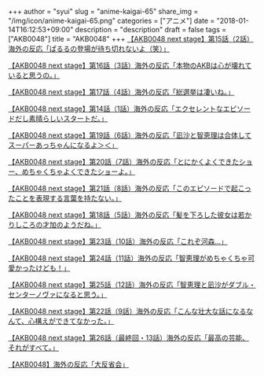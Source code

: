 +++
author = "syui"
slug = "anime-kaigai-65"
share_img = "/img/icon/anime-kaigai-65.png"
categories = ["アニメ"]
date = "2018-01-14T16:12:53+09:00"
description = "description"
draft = false
tags = ["AKB0048"]
title = "AKB0048"
+++
<a href="http://cough.cocolog-nifty.com/blog/2013/01/akb0048-next--1.html" rel="nofollow" target="_blank" title="【AKB0048 next stage】第15話（2話）海外の反応「ぱるるの登場が待ち切れないよ（笑）」">【AKB0048 next stage】第15話（2話）海外の反応「ぱるるの登場が待ち切れないよ（笑）」</a>

<a href="http://cough.cocolog-nifty.com/blog/2013/01/akb0048-next--2.html" rel="nofollow" target="_blank" title="【AKB0048 next stage】第16話（3話）海外の反応「本物のAKBは心が壊れていると思うの。」">【AKB0048 next stage】第16話（3話）海外の反応「本物のAKBは心が壊れていると思うの。」</a>

<a href="http://cough.cocolog-nifty.com/blog/2013/01/akb0048-next--3.html" rel="nofollow" target="_blank" title="【AKB0048 next stage】第17話（4話）海外の反応「総選挙は凄いね。」">【AKB0048 next stage】第17話（4話）海外の反応「総選挙は凄いね。」</a>

<a href="http://cough.cocolog-nifty.com/blog/2013/01/akb0048-next-st.html" rel="nofollow" target="_blank" title="【AKB0048 next stage】第14話（1話）海外の反応「エクセレントなエピソードだし素晴らしいスタートだ。」">【AKB0048 next stage】第14話（1話）海外の反応「エクセレントなエピソードだし素晴らしいスタートだ。」</a>

<a href="http://cough.cocolog-nifty.com/blog/2013/02/akb0048-next--1.html" rel="nofollow" target="_blank" title="【AKB0048 next stage】第19話（6話）海外の反応「凪沙と智恵理は合体してスーパーあっちゃんになるよ＞＜」">【AKB0048 next stage】第19話（6話）海外の反応「凪沙と智恵理は合体してスーパーあっちゃんになるよ＞＜」</a>

<a href="http://cough.cocolog-nifty.com/blog/2013/02/akb0048-next--2.html" rel="nofollow" target="_blank" title="【AKB0048 next stage】第20話（7話）海外の反応「とにかくよくできたショー、めちゃくちゃよくできたショーよ。」">【AKB0048 next stage】第20話（7話）海外の反応「とにかくよくできたショー、めちゃくちゃよくできたショーよ。」</a>

<a href="http://cough.cocolog-nifty.com/blog/2013/02/akb0048-next--3.html" rel="nofollow" target="_blank" title="【AKB0048 next stage】第21話（8話）海外の反応「このエピソードで起こったことを表現する言葉を持たない。」">【AKB0048 next stage】第21話（8話）海外の反応「このエピソードで起こったことを表現する言葉を持たない。」</a>

<a href="http://cough.cocolog-nifty.com/blog/2013/02/akb0048-next-st.html" rel="nofollow" target="_blank" title="【AKB0048 next stage】第18話（5話）海外の反応「髪を下ろした彼女は若かりしころの才加のようだね。」">【AKB0048 next stage】第18話（5話）海外の反応「髪を下ろした彼女は若かりしころの才加のようだね。」</a>

<a href="http://cough.cocolog-nifty.com/blog/2013/03/akb0048-next--1.html" rel="nofollow" target="_blank" title="【AKB0048 next stage】第23話（10話）海外の反応「これぞ河森…」">【AKB0048 next stage】第23話（10話）海外の反応「これぞ河森…」</a>

<a href="http://cough.cocolog-nifty.com/blog/2013/03/akb0048-next--2.html" rel="nofollow" target="_blank" title="【AKB0048 next stage】第24話（11話）海外の反応「智恵理がめちゃくちゃ可愛かったけども！」">【AKB0048 next stage】第24話（11話）海外の反応「智恵理がめちゃくちゃ可愛かったけども！」</a>

<a href="http://cough.cocolog-nifty.com/blog/2013/03/akb0048-next--3.html" rel="nofollow" target="_blank" title="【AKB0048 next stage】第25話（12話）海外の反応「智恵理と凪沙がダブル・センターノヴァになると思う。」">【AKB0048 next stage】第25話（12話）海外の反応「智恵理と凪沙がダブル・センターノヴァになると思う。」</a>

<a href="http://cough.cocolog-nifty.com/blog/2013/03/akb0048-next-st.html" rel="nofollow" target="_blank" title="【AKB0048 next stage】第22話（9話）海外の反応「こんな壮大な話になるなんて、心構えができてなかった。」">【AKB0048 next stage】第22話（9話）海外の反応「こんな壮大な話になるなんて、心構えができてなかった。」</a>

<a href="http://cough.cocolog-nifty.com/blog/2013/04/akb0048-next-st.html" rel="nofollow" target="_blank" title="【AKB0048 next stage】第26話（最終回・13話）海外の反応「最高の芸能、それがすべて。」">【AKB0048 next stage】第26話（最終回・13話）海外の反応「最高の芸能、それがすべて。」</a>

<a href="http://cough.cocolog-nifty.com/blog/2013/08/akb0048-70ab.html" rel="nofollow" target="_blank" title="【AKB0048】海外の反応「大反省会」">【AKB0048】海外の反応「大反省会」</a>
